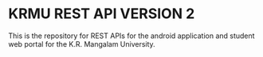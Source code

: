 # KRMU REST API VERSION 2

This is the repository for REST APIs for the android application and student web portal for the K.R. Mangalam University.
